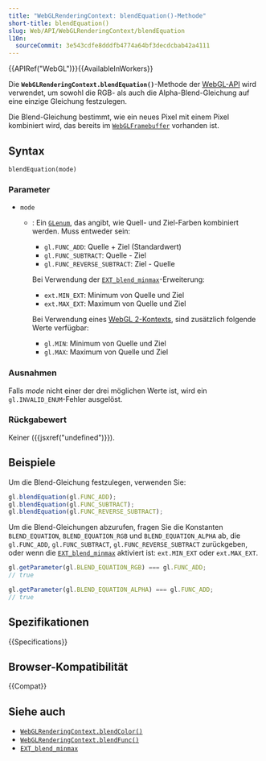 ```yaml
---
title: "WebGLRenderingContext: blendEquation()-Methode"
short-title: blendEquation()
slug: Web/API/WebGLRenderingContext/blendEquation
l10n:
  sourceCommit: 3e543cdfe8dddfb4774a64bf3decdcbab42a4111
---
```


{{APIRef("WebGL")}}{{AvailableInWorkers}}

Die **`WebGLRenderingContext.blendEquation()`**-Methode der
[WebGL-API](/de/docs/Web/API/WebGL_API) wird verwendet, um sowohl die RGB- als auch die Alpha-Blend-Gleichung auf eine einzige Gleichung festzulegen.

Die Blend-Gleichung bestimmt, wie ein neues Pixel mit einem Pixel kombiniert wird, das bereits im
[`WebGLFramebuffer`](/de/docs/Web/API/WebGLFramebuffer) vorhanden ist.

## Syntax

```js-nolint
blendEquation(mode)
```

### Parameter

- `mode`

  - : Ein [`GLenum`](/de/docs/Web/API/WebGL_API/Types), das angibt, wie Quell- und Ziel-Farben kombiniert werden. Muss entweder sein:

    - `gl.FUNC_ADD`: Quelle + Ziel (Standardwert)
    - `gl.FUNC_SUBTRACT`: Quelle - Ziel
    - `gl.FUNC_REVERSE_SUBTRACT`: Ziel - Quelle

    Bei Verwendung der [`EXT_blend_minmax`](/de/docs/Web/API/EXT_blend_minmax)-Erweiterung:

    - `ext.MIN_EXT`: Minimum von Quelle und Ziel
    - `ext.MAX_EXT`: Maximum von Quelle und Ziel

    Bei Verwendung eines [WebGL 2-Kontexts](/de/docs/Web/API/WebGL2RenderingContext),
    sind zusätzlich folgende Werte verfügbar:

    - `gl.MIN`: Minimum von Quelle und Ziel
    - `gl.MAX`: Maximum von Quelle und Ziel

### Ausnahmen

Falls _mode_ nicht einer der drei möglichen Werte ist, wird ein
`gl.INVALID_ENUM`-Fehler ausgelöst.

### Rückgabewert

Keiner ({{jsxref("undefined")}}).

## Beispiele

Um die Blend-Gleichung festzulegen, verwenden Sie:

```js
gl.blendEquation(gl.FUNC_ADD);
gl.blendEquation(gl.FUNC_SUBTRACT);
gl.blendEquation(gl.FUNC_REVERSE_SUBTRACT);
```

Um die Blend-Gleichungen abzurufen, fragen Sie die Konstanten `BLEND_EQUATION`,
`BLEND_EQUATION_RGB` und `BLEND_EQUATION_ALPHA` ab, die
`gl.FUNC_ADD`, `gl.FUNC_SUBTRACT`,
`gl.FUNC_REVERSE_SUBTRACT` zurückgeben, oder wenn die [`EXT_blend_minmax`](/de/docs/Web/API/EXT_blend_minmax) aktiviert ist: `ext.MIN_EXT` oder `ext.MAX_EXT`.

```js
gl.getParameter(gl.BLEND_EQUATION_RGB) === gl.FUNC_ADD;
// true

gl.getParameter(gl.BLEND_EQUATION_ALPHA) === gl.FUNC_ADD;
// true
```

## Spezifikationen

{{Specifications}}

## Browser-Kompatibilität

{{Compat}}

## Siehe auch

- [`WebGLRenderingContext.blendColor()`](/de/docs/Web/API/WebGLRenderingContext/blendColor)
- [`WebGLRenderingContext.blendFunc()`](/de/docs/Web/API/WebGLRenderingContext/blendFunc)
- [`EXT_blend_minmax`](/de/docs/Web/API/EXT_blend_minmax)
